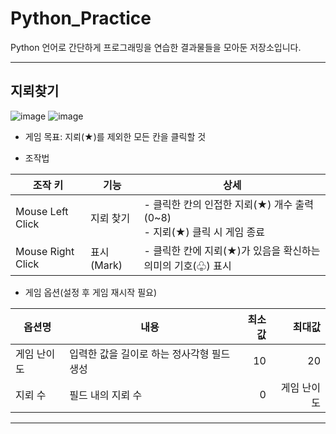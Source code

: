 # Python_Practice

Python 언어로 간단하게 프로그래밍을 연습한 결과물들을 모아둔 저장소입니다.

---

## 지뢰찾기

![image](https://user-images.githubusercontent.com/91407433/152627843-15d4adac-6094-439f-bfb1-6ecb417053c4.png)
![image](https://user-images.githubusercontent.com/91407433/152627849-772562ce-1364-4fa6-9260-6e12fa9e4a92.png)

- 게임 목표: 지뢰(★)를 제외한 모든 칸을 클릭할 것

- 조작법

|조작 키|기능|상세|
|------|---|---|
|Mouse Left Click|지뢰 찾기|- 클릭한 칸의 인접한 지뢰(★) 개수 출력(0~8)<br>- 지뢰(★) 클릭 시 게임 종료|
|Mouse Right Click|표시(Mark)|- 클릭한 칸에 지뢰(★)가 있음을 확신하는 의미의 기호(♧) 표시<br>|

- 게임 옵션(설정 후 게임 재시작 필요)

|옵션명|내용|최소값|최대값|
|------|---|---:|---:|
|게임 난이도|입력한 값을 길이로 하는 정사각형 필드 생성|10|20|
|지뢰 수|필드 내의 지뢰 수|0|게임 난이도|

---